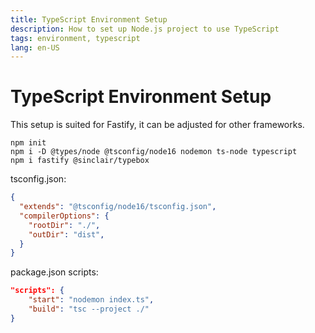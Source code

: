 ```yaml
---
title: TypeScript Environment Setup
description: How to set up Node.js project to use TypeScript
tags: environment, typescript
lang: en-US
---
```


# TypeScript Environment Setup

This setup is suited for Fastify, it can be adjusted for other frameworks.

```
npm init
npm i -D @types/node @tsconfig/node16 nodemon ts-node typescript
npm i fastify @sinclair/typebox
```

tsconfig.json:

```json
{
  "extends": "@tsconfig/node16/tsconfig.json",
  "compilerOptions": {
    "rootDir": "./",
    "outDir": "dist",
  }
}
```

package.json scripts:

```json
"scripts": {
    "start": "nodemon index.ts",
    "build": "tsc --project ./"
}
```